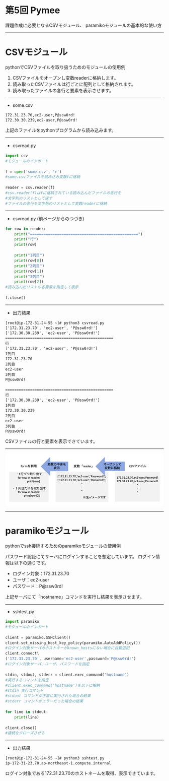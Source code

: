 <!-- $theme: default -->

<!-- page_number: true -->

# 第5回 Pymee

課題作成に必要となるCSVモジュール、
paramikoモジュールの基本的な使い方

---

# CSVモジュール

pythonでCSVファイルを取り扱うためのモジュールの使用例

1. CSVファイルをオープンし変数readerに格納します。
1. 読み取ったCSVファイルは行ごとに配列として格納されます。
1. 読み取ったファイルの各行と要素を表示させます。

---

+ some.csv
```
172.31.23.70,ec2-user,P@ssw0rd!
172.30.30.239,ec2-user,P@ssw0rd!
```
上記のファイルをpythonプログラムから読み込みます。

---

+ csvread.py　
```python
import csv
#モジュールのインポート

f = open('some.csv', 'r')
#some.csvファイルを読み込み変数fに格納

reader = csv.reader(f)
#csv.reader(f)はfに格納されている読み込んだファイルの各行を
#文字列のリストとして返す
#ファイルの各行を文字列のリストとして変数readerに格納

```

---
+ csvread.py (前ページからのつづき)
```python
for row in reader:
    print("================================================")
    print("行")
    print(row)

    print("1列目")
    print(row[0])
    print("2列目")
    print(row[1])
    print("3列目")
    print(row[2])
#読み込んだリストの各要素を指定して表示

f.close()
```

---

+ 出力結果
```
[root@ip-172-31-24-55 ~]# python3 csvread.py
['172.31.23.70', 'ec2-user', 'P@ssw0rd!']
['172.30.30.239', 'ec2-user', 'P@ssw0rd!']
================================================
行
['172.31.23.70', 'ec2-user', 'P@ssw0rd!']
1列目
172.31.23.70
2列目
ec2-user
3列目
P@ssw0rd!

================================================
行
['172.30.30.239', 'ec2-user', 'P@ssw0rd!']
1列目
172.30.30.239
2列目
ec2-user
3列目
P@ssw0rd!
```
CSVファイルの行と要素を表示できています。

---

![](./img/csv.png)

---

# paramikoモジュール

pythonでssh接続するためのparamikoモジュールの使用例

パスワード認証にてサーバにログインすることを想定しています。
ログイン情報は以下の通りです。
+ ログイン対象：172.31.23.70
+ ユーザ：ec2-user
+ パスワード：P@ssw0rd!

上記サーバにて「hostname」コマンドを実行し結果を表示させます。

---

+ sshtest.py

```python
import paramiko
#モジュールのインポート

client = paramiko.SSHClient()
client.set_missing_host_key_policy(paramiko.AutoAddPolicy())
#ログイン対象サーバのホストキーがknown_hostsにない場合に自動追記
client.connect\
('172.31.23.70', username='ec2-user',password='P@ssw0rd!')
#ログイン対象サーバ、ユーザ、パスワードを指定

stdin, stdout, stderr = client.exec_command('hostname')
#実行するコマンドを指定
#client.exec_command('hostname')を以下に格納
#stdin 実行コマンド
#stdout コマンドが正常に実行された場合の結果
#stderr コマンドがエラーだった場合の結果

for line in stdout:
    print(line)

client.close()
#接続をクローズさせる
```



---

+ 出力結果
```
[root@ip-172-31-24-55 ~]# python3 sshtest.py
ip-172-31-23.70.ap-northeast-1.compute.internal
```
ログイン対象である172.31.23.70のホストネームを取得、表示できています。


